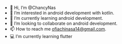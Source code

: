 - 👋 Hi, I’m @ChancyNas
- 👀 I’m interested in android development with kotlin.
- 🌱 I’m currently learning android development.
- 💞️ I’m looking to collaborate on android development.
- 📫 How to reach me ofiachinasa14@gmail.com.
- 💻 I’m currently learning flutter

<!---
ChancyNas/ChancyNas is a ✨ special ✨ repository because its `README.md` (this file) appears on your GitHub profile.
You can click the Preview link to take a look at your changes.
--->
